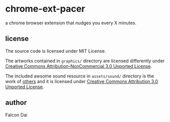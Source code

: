 chrome-ext-pacer
================
a chrome browser extension that nudges you every X minutes. 

license
-------
The source code is licensed under MIT License.

The artworks contained in `graphics/` directory are licensed differently under [Creative Commons Attribution-NonCommercial 3.0 Unported License](http://creativecommons.org/licenses/by-nc/3.0/). 

The included awsome sound resource in `assets/sound/` directory is the work of [others](http://www.freesound.org/people/Corsica_S/sounds/91926/) and it is licensed under [Creative Commons Attribution 3.0 Unported License](http://creativecommons.org/licenses/by/3.0/).

author
------
Falcon Dai